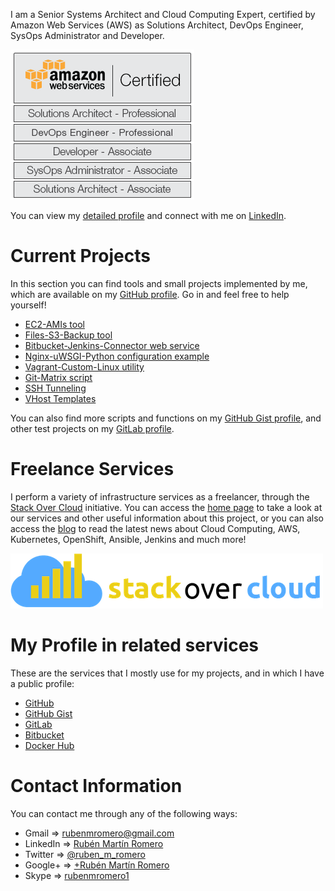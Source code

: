 I am a Senior Systems Architect and Cloud Computing Expert, certified by Amazon Web Services (AWS) as Solutions Architect, DevOps Engineer, SysOps Administrator and Developer.

![AWS All 5 Sign](https://raw.githubusercontent.com/rubenmromero/rubenmromero.github.io/master/images/aws_all_5.png)

You can view my [detailed profile](https://www.linkedin.com/in/rubenmromero/) and connect with me on [LinkedIn](https://www.linkedin.com/in/rubenmromero/).

# Current Projects

In this section you can find tools and small projects implemented by me, which are available on my [GitHub profile](https://github.com/rubenmromero). Go in and feel free to help yourself!

* [EC2-AMIs tool](https://github.com/rubenmromero/ec2-amis)
* [Files-S3-Backup tool](https://github.com/rubenmromero/files-s3-backup)
* [Bitbucket-Jenkins-Connector web service](https://github.com/rubenmromero/bitbucket-jenkins-connector)
* [Nginx-uWSGI-Python configuration example](https://github.com/rubenmromero/nginx-uwsgi-python)
* [Vagrant-Custom-Linux utility](https://github.com/rubenmromero/vagrant-custom-linux)
* [Git-Matrix script](https://github.com/rubenmromero/git-matrix)
* [SSH Tunneling](https://github.com/rubenmromero/ssh-tunneling)
* [VHost Templates](https://github.com/rubenmromero/vhost-templates)

You can also find more scripts and functions on my [GitHub Gist profile](https://gist.github.com/rubenmromero), and other test projects on my [GitLab profile](https://gitlab.com/rubenmromero).

# Freelance Services

I perform a variety of infrastructure services as a freelancer, through the [Stack Over Cloud](https://www.stackovercloud.com/en/) initiative. You can access the [home page](https://www.stackovercloud.com/en/) to take a look at our services and other useful information about this project, or you can also access the [blog](https://www.stackovercloud.com/blog/) to read the latest news about Cloud Computing, AWS, Kubernetes, OpenShift, Ansible, Jenkins and much more!

[![Stack Over Cloud](https://raw.githubusercontent.com/rubenmromero/rubenmromero.github.io/master/images/icon_logo.png)](https://www.stackovercloud.com/en/)

# My Profile in related services

These are the services that I mostly use for my projects, and in which I have a public profile:

* [GitHub](https://github.com/rubenmromero)
* [GitHub Gist](https://gist.github.com/rubenmromero)
* [GitLab](https://gitlab.com/rubenmromero)
* [Bitbucket](https://bitbucket.org/rubenmromero/)
* [Docker Hub](https://hub.docker.com/u/rubenmromero)

# Contact Information

You can contact me through any of the following ways:

* Gmail => [rubenmromero@gmail.com](mailto:rubenmromero@gmail.com)
* LinkedIn => [Rubén Martín Romero](https://www.linkedin.com/in/rubenmromero/)
* Twitter => [@ruben_m_romero](https://twitter.com/ruben_m_romero)
* Google+ => [+Rubén Martín Romero](https://plus.google.com/+rubenmromero)
* Skype => [rubenmromero1](skype:rubenmromero1)
